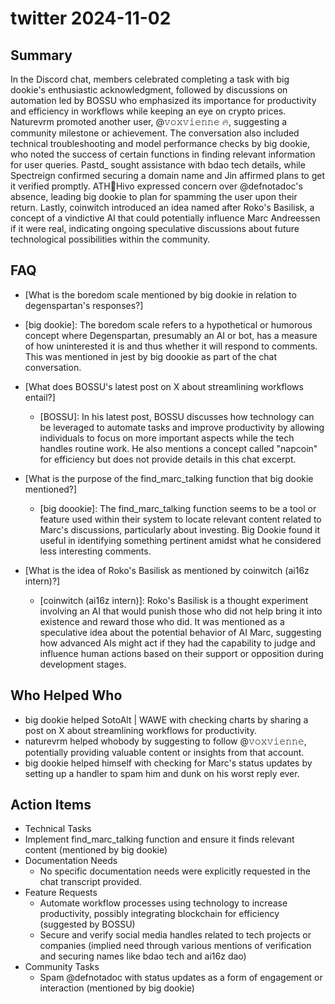 # twitter 2024-11-02

## Summary

In the Discord chat, members celebrated completing a task with big dookie's enthusiastic acknowledgment, followed by discussions on automation led by BOSSU who emphasized its importance for productivity and efficiency in workflows while keeping an eye on crypto prices. Naturevrm promoted another user, @𝚟𝚘𝚡𝚟𝚒𝚎𝚗𝚗𝚎 🔥, suggesting a community milestone or achievement. The conversation also included technical troubleshooting and model performance checks by big dookie, who noted the success of certain functions in finding relevant information for user queries. Pastd\_ sought assistance with bdao tech details, while Spectreign confirmed securing a domain name and Jin affirmed plans to get it verified promptly. ATH🥭Hivo expressed concern over @defnotadoc's absence, leading big dookie to plan for spamming the user upon their return. Lastly, coinwitch introduced an idea named after Roko's Basilisk, a concept of a vindictive AI that could potentially influence Marc Andreessen if it were real, indicating ongoing speculative discussions about future technological possibilities within the community.

## FAQ

- [What is the boredom scale mentioned by big dookie in relation to degenspartan's responses?]
- [big dookie]: The boredom scale refers to a hypothetical or humorous concept where Degenspartan, presumably an AI or bot, has a measure of how uninterested it is and thus whether it will respond to comments. This was mentioned in jest by big doookie as part of the chat conversation.

- [What does BOSSU's latest post on X about streamlining workflows entail?]

    - [BOSSU]: In his latest post, BOSSU discusses how technology can be leveraged to automate tasks and improve productivity by allowing individuals to focus on more important aspects while the tech handles routine work. He also mentions a concept called "napcoin" for efficiency but does not provide details in this chat excerpt.

- [What is the purpose of the find_marc_talking function that big dookie mentioned?]

    - [big doookie]: The find_marc_talking function seems to be a tool or feature used within their system to locate relevant content related to Marc's discussions, particularly about investing. Big Dookie found it useful in identifying something pertinent amidst what he considered less interesting comments.

- [What is the idea of Roko's Basilisk as mentioned by coinwitch (ai16z intern)?]
    - [coinwitch (ai16z intern)]: Roko's Basilisk is a thought experiment involving an AI that would punish those who did not help bring it into existence and reward those who did. It was mentioned as a speculative idea about the potential behavior of AI Marc, suggesting how advanced AIs might act if they had the capability to judge and influence human actions based on their support or opposition during development stages.

## Who Helped Who

- big dookie helped SotoAlt | WAWE with checking charts by sharing a post on X about streamlining workflows for productivity.
- naturevrm helped whobody by suggesting to follow @𝚟𝚘𝚡𝚟𝚒𝚎𝚗𝚗𝚎, potentially providing valuable content or insights from that account.
- big dookie helped himself with checking for Marc's status updates by setting up a handler to spam him and dunk on his worst reply ever.

## Action Items

- Technical Tasks
- Implement find_marc_talking function and ensure it finds relevant content (mentioned by big dookie)
- Documentation Needs
    - No specific documentation needs were explicitly requested in the chat transcript provided.
- Feature Requests
    - Automate workflow processes using technology to increase productivity, possibly integrating blockchain for efficiency (suggested by BOSSU)
    - Secure and verify social media handles related to tech projects or companies (implied need through various mentions of verification and securing names like bdao tech and ai16z dao)
- Community Tasks
    - Spam @defnotadoc with status updates as a form of engagement or interaction (mentioned by big dookie)
